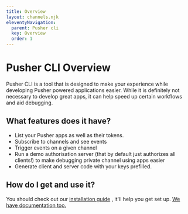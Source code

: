 ```yaml
---
title: Overview
layout: channels.njk
eleventyNavigation:
  parent: Pusher cli
  key: Overview
  order: 1
---
```


# Pusher CLI Overview

Pusher CLI is a tool that is designed to make your experience while developing Pusher powered applications easier. While it is definitely not necessary to develop great apps, it can help speed up certain workflows and aid debugging.

## What features does it have?

- List your Pusher apps as well as their tokens.
- Subscribe to channels and see events
- Trigger events on a given channel
- Run a demo authorisation server (that by default just authorizes all clients!) to make debugging private channel using apps easier
- Generate client and server code with your keys prefilled.

## How do I get and use it?

You should check out our [installation guide](/docs/channels/pusher_cli/installation) , it'll help you get set up. [We have documentation too.](/docs/channels/pusher_cli/documentation)
